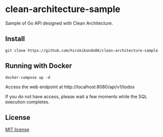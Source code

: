 # clean-architecture-sample

Sample of Go API designed with Clean Architecture.

## Install

```
git clone https://github.com/hirokikondo86/clean-architecture-sample
```

## Running with Docker

```
docker-compose up -d
```

Access the web endpoint at http://localhost:8080/api/v1/todos

If you do not have access, please wait a few moments while the SQL execution completes.

## License

[MIT license](https://b4b4r07.mit-license.org/)
